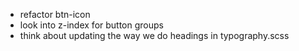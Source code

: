 - refactor btn-icon
- look into z-index for button groups
- think about updating the way we do headings in typography.scss
